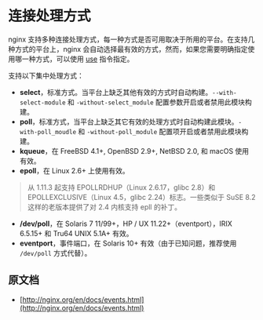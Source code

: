 # 连接处理方式

nginx 支持多种连接处理方式，每一种方式是否可用取决于所用的平台。在支持几种方式的平台上，nginx 会自动选择最有效的方式，然而，如果您需要明确指定使用哪一种方式，可以使用 [use](http://nginx.org/en/docs/ngx_core_module.html#use) 指令指定。

支持以下集中处理方式：

- **select**，标准方式。当平台上缺乏其他有效的方式时自动构建。`--with-select-module` 和 `-without-select_module` 配置参数开启或者禁用此模块构建。
- **poll**，标准方式，当平台上缺乏其它有效的处理方式时自动构建此模块。`-with-poll_moudle` 和 `-without-poll_module` 配置项开启或者禁用此模块构建。
- **kqueue**，在 FreeBSD 4.1+, OpenBSD 2.9+, NetBSD 2.0, 和 macOS 使用有效。
- **epoll**，在 Linux 2.6+ 上使用有效。

> 从 1.11.3 起支持 EPOLLRDHUP（Linux 2.6.17，glibc 2.8）和 EPOLLEXCLUSIVE（Linux 4.5，glibc 2.24）标志。一些类似于 SuSE 8.2 这样的老版本提供了对 2.4 内核支持 epll 的补丁。

- **/dev/poll**，在 Solaris 7 11/99+，HP / UX 11.22+（eventport），IRIX 6.5.15+ 和 Tru64 UNIX 5.1A+ 有效。
- **eventport**，事件端口，在 Solaris 10+ 有效（由于已知问题，推荐使用 `/dev/poll` 方式代替）。

## 原文档

- [http://nginx.org/en/docs/events.html](http://nginx.org/en/docs/events.html)

